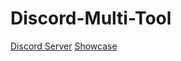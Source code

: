 # Discord-Multi-Tool

[Discord Server](https://discord.gg/pandoraa)
[Showcase](https://youtu.be/8pN1CG09etQ)
